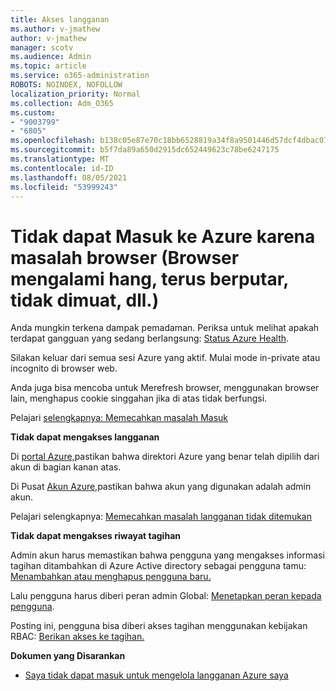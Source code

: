 ```yaml
---
title: Akses langganan
ms.author: v-jmathew
author: v-jmathew
manager: scotv
ms.audience: Admin
ms.topic: article
ms.service: o365-administration
ROBOTS: NOINDEX, NOFOLLOW
localization_priority: Normal
ms.collection: Adm_O365
ms.custom:
- "9003799"
- "6805"
ms.openlocfilehash: b138c05e87e70c18bb6528819a34f8a9501446d57dcf4dbac0734f70fbc3466b
ms.sourcegitcommit: b5f7da89a650d2915dc652449623c78be6247175
ms.translationtype: MT
ms.contentlocale: id-ID
ms.lasthandoff: 08/05/2021
ms.locfileid: "53999243"
---
```

# <a name="unable-to-sign-in-azure-due-to-browser-issues-browser-hangs-keeps-spinning-does-not-load-etc"></a>Tidak dapat Masuk ke Azure karena masalah browser (Browser mengalami hang, terus berputar, tidak dimuat, dll.)

Anda mungkin terkena dampak pemadaman. Periksa untuk melihat apakah terdapat gangguan yang sedang berlangsung: [Status Azure Health](https://status.azure.com/status/history/).

Silakan keluar dari semua sesi Azure yang aktif. Mulai mode in-private atau incognito di browser web.

Anda juga bisa mencoba untuk Merefresh browser, menggunakan browser lain, menghapus cookie singgahan jika di atas tidak berfungsi.

Pelajari [selengkapnya: Memecahkan masalah Masuk](https://support.microsoft.com/help/4042961/troubleshoot-why-you-can-t-sign-in-to-manage-your-azure-subscription)

**Tidak dapat mengakses langganan**

Di [portal Azure,](https://portal.azure.com/)pastikan bahwa direktori Azure yang benar telah dipilih dari akun di bagian kanan atas.

Di Pusat [Akun Azure,](https://account.windowsazure.com/Subscriptions)pastikan bahwa akun yang digunakan adalah admin akun.

Pelajari selengkapnya: [Memecahkan masalah langganan tidak ditemukan](https://docs.microsoft.com/azure/billing/billing-no-subscriptions-found?WT.mc_id=Portal-Microsoft_Azure_Support)

**Tidak dapat mengakses riwayat tagihan**

Admin akun harus memastikan bahwa pengguna yang mengakses informasi tagihan ditambahkan di Azure Active directory sebagai pengguna tamu: [Menambahkan atau menghapus pengguna baru.](https://docs.microsoft.com/azure/active-directory/fundamentals/add-users-azure-active-directory?WT.mc_id=Portal-Microsoft_Azure_Support)

Lalu pengguna harus diberi peran admin Global: [Menetapkan peran kepada pengguna](https://docs.microsoft.com/azure/active-directory/fundamentals/active-directory-users-assign-role-azure-portal?WT.mc_id=Portal-Microsoft_Azure_Support).

Posting ini, pengguna bisa diberi akses tagihan menggunakan kebijakan RBAC: [Berikan akses ke tagihan.](https://docs.microsoft.com/azure/billing/billing-manage-access?WT.mc_id=Portal-Microsoft_Azure_Support)

**Dokumen yang Disarankan**

-   [Saya tidak dapat masuk untuk mengelola langganan Azure saya](https://docs.microsoft.com/azure/billing-cannot-login-subscription?WT.mc_id=Portal-Microsoft_Azure_Support)
